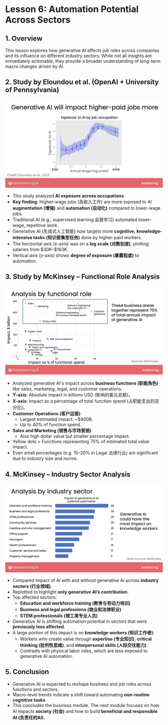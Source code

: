# Lesson 6: Automation Potential Across Sectors

## 1. Overview

This lesson explores how generative AI affects job roles across companies and its influence on different industry sectors. While not all insights are immediately actionable, they provide a broader understanding of long-term macro changes driven by AI.

## 2. Study by Eloundou et al. (OpenAI + University of Pennsylvania)

![Eloundou](../Image/3.1.6.1_Eloundou.jpg)

- This study analyzed **AI exposure across occupations**.
- **Key finding**: Higher-wage jobs (高收入工作) are more exposed to AI **augmentation (增强)** and **automation (自动化)** compared to lower-wage jobs.
- Traditional AI (e.g., supervised learning 监督学习) automated lower-wage, repetitive work.
- Generative AI (生成式人工智能) now targets more **cognitive, knowledge-intensive tasks (知识密集型任务)** done by higher-paid workers.
- The horizontal axis (x-axis) was on a **log scale (对数刻度)**, plotting salaries from \$30K–\$163K.
- Vertical axis (y-axis) shows **degree of exposure (暴露程度)** to automation.

## 3. Study by McKinsey – Functional Role Analysis
![McKinsey1](../Image/3.1.6.2_McKinsey.png)

- Analyzed generative AI's impact across **business functions (职能角色)** like sales, marketing, legal, and customer operations.
- **Y-axis**: Absolute impact in billions USD (影响的美元总额)。
- **X-axis**: Impact as a percentage of total function spend (占职能支出的百分比)。
- **Customer Operations (客户运营)**:
  - Largest estimated impact: ~$400B.
  - Up to 40% of function spend.
- **Sales and Marketing (销售与市场营销)**:
  - Also high dollar value but smaller percentage impact.
- Yellow dots = Functions representing 75% of estimated total value impact.
- Even small percentages (e.g. 15–20% in Legal 法律行业) are significant due to industry size and norms.

## 4. McKinsey – Industry Sector Analysis
![McKinsey2](../Image/3.1.6.3_McKinsey2.png)

- Compared impact of AI with and without generative AI across **industry sectors (行业领域)**.
- Replotted to highlight **only generative AI’s contribution**.
- Top affected sectors:
  - **Education and workforce training (教育与劳动力培训)**
  - **Business and legal professions (商业和法律职业)**
  - **STEM professionals (理工类专业人员)**
- Generative AI is shifting automation potential in sectors that were **previously less affected**.
- A large portion of this impact is on **knowledge workers (知识工作者)**:
  - Workers who create value through **expertise (专业知识)**, **critical thinking (批判性思维)**, and **interpersonal skills (人际交往能力)**.
  - Contrasts with physical labor roles, which are less exposed to generative AI automation.

## 5. Conclusion

- Generative AI is expected to reshape business and job roles across functions and sectors.
- Macro-level trends indicate a shift toward automating **non-routine cognitive tasks**.
- This concludes the business module. The next module focuses on how AI impacts **society (社会)** and how to build **beneficial and responsible AI (负责任的AI)**.